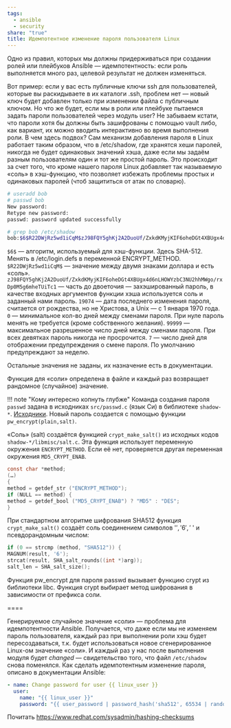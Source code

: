 ```yaml
---
tags:
  - ansible
  - security
share: "true"
title: Идемпотентное изменение пароля пользователя Linux
---
```

Одно из правил, которых мы должны придерживаться при создании ролей или плейбуков Ansible — идемпотентность: если роль выполняется много раз, целевой результат не должен изменяться.

Вот пример: если у вас есть публичные ключи ssh для пользователей, которые вы раскидываете в их каталоги .ssh, проблем нет — новый ключ будет добавлен только при изменении файла с публичным ключом. Но что же будет, если мы в роли или плейбуке пытаемся задать пароли пользователей через модуль user? Не забываем кстати, что пароли хотя бы должны быть зашифрованы с помощью vault либо, как вариант, их можно вводить интерактивно во время выполнения роли. В чем здесь подвох? Сам механизм добавления пароля в Linux работает таким образом, что в /etc/shadow, где хранятся хеши паролей, никогда не будет одинаковых значений хэша, даже если мы задаём разным пользователям один и тот же простой пароль. Это происходит за счет того, что кроме нашего пароля Linux добавляет так называемую «соль» в хэш-функцию, что позволяет избежать проблемы простых и одинаковых паролей (чтоб защититься от атак по словарю).

```bash
# useradd bob
# passwd bob
New password: 
Retype new password: 
passwd: password updated successfully

# grep bob /etc/shadow
bob:$6$R22DWjRz5wd1iCqM$zJ98FQY5ghKj2A2DuoUf/ZxkdKMyjKIF6oheDGt4XBUgx4d6nLHOWYzbC3NU2hhMWgo/rxDp0M5g6mheTUiTc1:19074:0:99999:7:::
```

`$6$`  — алгоритм, используемый для хэш-функции. Здесь SHA-512. Менять в /etc/login.defs в переменной ENCRYPT_METHOD.
`$R22DWjRz5wd1iCqM$` — значение между двумя знаками доллара и есть «соль».
`zJ98FQY5ghKj2A2DuoUf/ZxkdKMyjKIF6oheDGt4XBUgx4d6nLHOWYzbC3NU2hhMWgo/rxDp0M5g6mheTUiTc1` — часть до двоеточия — захэшированный пароль, в качестве входных аргументов функции хэша используется соль и заданный нами пароль.
`19074` — дата последнего изменения пароля, считается от рождества, но не Христова, а Unix — c 1 января 1970 года.
`0` — минимальное кол-во дней между сменами пароля. При нуле пароль менять не требуется (кроме собственного желания).
`99999` — максимальное разрешенное число дней между сменами пароля. При всех девятках пароль никогда не просрочится.
`7` — число дней для отображении предупреждения о смене пароля. По умолчанию предупреждают за неделю.

Остальные значения не заданы, их назначение есть в документации.

Функция для «соли» определена в файле и каждый раз возвращает рандомное (случайное) значение.

!!! note "Кому интересно копнуть глубже"
    Команда создания пароля `passwd` задана в исходниках `src/passwd.c` (язык Си) в библиотеке `shadow-*`. [Исходники](https://github.com/shadow-maint/shadow/blob/master/src/passwd.c). Новый пароль создается с помощью функции `pw_encrypt(plain,salt)`.

«Соль» (salt) создаётся функцией `crypt_make_salt()` из исходных кодов `shadow-*/libmisc/salt.c`. Эта функция использует переменную окружения `ENCRYPT_METHOD`. Если её нет, проверяется другая переменная окружения `MD5_CRYPT_ENAB`.

```c
const char *method;
(…)
{
method = getdef_str ("ENCRYPT_METHOD");
if (NULL == method) {
method = getdef_bool ("MD5_CRYPT_ENAB") ? "MD5" : "DES";
}
```

При стандартном алгоритме шифрования SHA512 функция `crypt_make_salt()` создаёт соль соединением символов '$','6','$ ' и псевдорандомным числом:

```c
if (0 == strcmp (method, "SHA512")) {
MAGNUM(result, '6');
strcat(result, SHA_salt_rounds((int *)arg));
salt_len = SHA_salt_size();
```

Функция pw_encrypt для пароля passwd вызывает функцию crypt из библиотеки libc. Функция crypt выбирает метод шифрования в зависимости от префикса соли.

====

Генерируемое случайное значение «соли» — проблема для идемпотентности Ansible. Получается, что даже если мы не изменяем пароль пользователя, каждый раз при выполнении роли хэш будет пересоздаваться, т.к. будет использоваться новое сгенерированное Linux-ом значение «соли». И каждый раз у нас после выполнения модуля будет *changed* — свидетельство того, что файл `/etc/shadow` снова поменялся. Как сделать идемпотентным изменение пароля, описано в документации Ansible:

```yaml
- name: Change password for user {{ linux_user }}
  user:
    name: "{{ linux_user }}"
    password: "{{ user_password | password_hash('sha512', 65534 | random(seed=inventory_hostname) | string) }}"
```

Почитать https://www.redhat.com/sysadmin/hashing-checksums